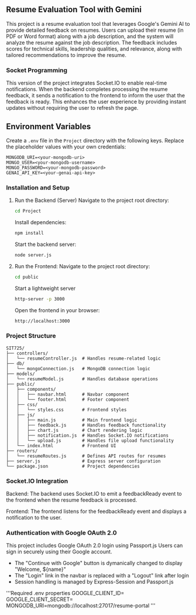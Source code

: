 ## Resume Evaluation Tool with Gemini

This project is a resume evaluation tool that leverages Google's Gemini AI to provide detailed feedback on resumes. Users can upload their resume (in PDF or Word format) along with a job description, and the system will analyze the resume against the job description. The feedback includes scores for technical skills, leadership qualities, and relevance, along with tailored recommendations to improve the resume.

### Socket Programming

This version of the project integrates Socket.IO to enable real-time notifications. When the backend completes processing the resume feedback, it sends a notification to the frontend to inform the user that the feedback is ready. This enhances the user experience by providing instant updates without requiring the user to refresh the page.

## Environment Variables

Create a `.env` file in the `Project` directory with the following keys. Replace the placeholder values with your own credentials:

```properties
MONGODB_URI=<your-mongodb-uri>
MONGO_USER=<your-mongodb-username>
MONGO_PASSWORD=<your-mongodb-password>
GENAI_API_KEY=<your-genai-api-key>
```

### Installation and Setup

1. Run the Backend (Server)
   Navigate to the project root directory:

   ```bash
   cd Project
   ```

   Install dependencies:

   ```bash
   npm install
   ```

   Start the backend server:

   ```bash
   node server.js
   ```

2. Run the Frontend:
   Navigate to the project root directory:

   ```bash
   cd public
   ```

   Start a lightweight server

   ```bash
   http-server -p 3000
   ```

   Open the frontend in your browser:

   ```bash
   http://localhost:3000
   ```

### Project Structure

```
SIT725/
├── controllers/
│   └── resumeController.js  # Handles resume-related logic
├── db/
│   └── mongoConnection.js   # MongoDB connection logic
├── models/
│   └── resumeModel.js       # Handles database operations
├── public/
│   ├── components/
│   │   ├── navbar.html      # Navbar component
│   │   └── footer.html      # Footer component
│   ├── css/
│   │   └── styles.css       # Frontend styles
│   ├── js/
│   │   ├── main.js          # Main frontend logic
│   │   ├── feedback.js      # Handles feedback functionality
│   │   ├── chart.js         # Chart rendering logic
│   │   ├── notification.js  # Handles Socket.IO notifications
│   │   └── upload.js        # Handles file upload functionality
│   └── index.html           # Frontend UI
├── routers/
│   └── resumeRoutes.js      # Defines API routes for resumes
├── server.js                # Express server configuration
└── package.json             # Project dependencies
```

### Socket.IO Integration

Backend: The backend uses Socket.IO to emit a feedbackReady event to the frontend when the resume feedback is processed.

Frontend: The frontend listens for the feedbackReady event and displays a notification to the user.


### Authentication with Google OAuth 2.0

This project includes Google OAuth 2.0 login using Passport.js Users can sign in securely using their Google account.

- The "Continue with Google" button is dymanically changed to display "Welcome, ${name}"
- The "Login" link in the navbar is replaced with a "Logout" link after login
- Session handling is managed by Express-Session and Passport.js

'''Required .env properties
GOOGLE_CLIENT_ID=<your-google-client-id>
GOOGLE_CLIENT_SECRET=<your-google-client-secret>
MONGODB_URI=mongodb://localhost:27017/resume-portal
'''